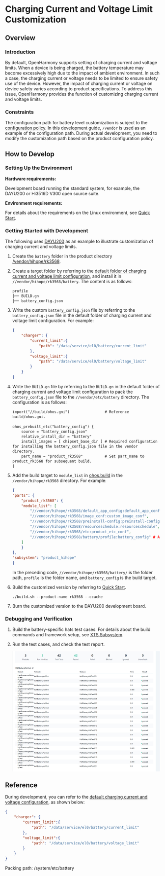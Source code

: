 # Charging Current and Voltage Limit Customization

## Overview

### Introduction

By default, OpenHarmony supports setting of charging current and voltage limits. When a device is being charged, the battery temperature may become excessively high due to the impact of ambient environment. In such a case, the charging current or voltage needs to be limited to ensure safety use of the device. However, the impact of charging current or voltage on device safety varies according to product specifications. To address this issue, OpenHarmony provides the function of customizing charging current and voltage limits.

### Constraints

The configuration path for battery level customization is subject to the [configuration policy](https://gitee.com/openharmony/customization_config_policy). In this development guide, `/vendor` is used as an example of the configuration path. During actual development, you need to modify the customization path based on the product configuration policy.

## How to Develop

### Setting Up the Environment

**Hardware requirements:**

Development board running the standard system, for example, the DAYU200 or Hi3516D V300 open source suite.

**Environment requirements:**

For details about the requirements on the Linux environment, see [Quick Start](../quick-start/quickstart-overview.md).

### Getting Started with Development

The following uses [DAYU200](https://gitee.com/openharmony/vendor_hihope/tree/master/rk3568) as an example to illustrate customization of charging current and voltage limits.

1. Create the `battery` folder in the product directory [/vendor/hihope/rk3568](https://gitee.com/openharmony/vendor_hihope/tree/master/rk3568).

2. Create a target folder by referring to the [default folder of charging current and voltage limit configuration](https://gitee.com/openharmony/powermgr_battery_manager/tree/master/services/native/profile), and install it in `//vendor/hihope/rk3568/battery`. The content is as follows:

    ```text
    profile
    ├── BUILD.gn
    ├── battery_config.json
    ```

3. Write the custom `battery_config.json` file by referring to the `battery_config.json` file in the default folder of charging current and voltage limit configuration. For example:

    ```json
    {
        "charger": {
            "current_limit":{
                "path": "/data/service/el0/battery/current_limit"
            },
            "voltage_limit":{
                "path": "/data/service/el0/battery/voltage_limit"
            }
        }
    }
    ``` 

4. Write the `BUILD.gn` file by referring to the `BUILD.gn` in the default folder of charging current and voltage limit configuration to pack the `battery_config.json` file to the `//vendor/etc/battery` directory. The configuration is as follows:

    ```shell
    import("//build/ohos.gni")                # Reference build/ohos.gni.

    ohos_prebuilt_etc("battery_config") {
        source = "battery_config.json"
        relative_install_dir = "battery"
        install_images = [ chipset_base_dir ] # Required configuration for installing the battery_config.json file in the vendor directory.
        part_name = "product_rk3568"          # Set part_name to product_rk3568 for subsequent build.
    }
    ```

5. Add the build target to `module_list` in [ohos.build](https://gitee.com/openharmony/vendor_hihope/blob/master/rk3568/ohos.build) in the `/vendor/hihope/rk3568` directory. For example:

    ```json
    {
    "parts": {
        "product_rk3568": {
        "module_list": [
            "//vendor/hihope/rk3568/default_app_config:default_app_config",
            "//vendor/hihope/rk3568/image_conf:custom_image_conf",
            "//vendor/hihope/rk3568/preinstall-config:preinstall-config",
            "//vendor/hihope/rk3568/resourceschedule:resourceschedule",
            "//vendor/hihope/rk3568/etc:product_etc_conf",
            "//vendor/hihope/rk3568/battery/profile:battery_config" # Add the configuration for building of battery_config.
        ]
        }
    },
    "subsystem": "product_hihope"
    }
    ```
    In the preceding code, `//vendor/hihope/rk3568/battery/` is the folder path, `profile` is the folder name, and `battery_config` is the build target.

6. Build the customized version by referring to [Quick Start](../quick-start/quickstart-overview.md).

    ```shell
    ./build.sh --product-name rk3568 --ccache
    ```

7. Burn the customized version to the DAYU200 development board.

### Debugging and Verification

1. Build the battery-specific hats test cases. For details about the build commands and framework setup, see [XTS Subsystem](https://gitee.com/openharmony/xts_hats).

2. Run the test cases, and check the test report.

    ![battery_limit_current_test_report](figures/battery_limit_current_test_report.jpg)

## Reference

During development, you can refer to the [default charging current and voltage configuration](https://gitee.com/openharmony/powermgr_battery_manager/blob/master/services/native/profile/battery_config.json), as shown below:

```json
{
    "charger": {
        "current_limit":{
            "path": "/data/service/el0/battery/current_limit"
        },
        "voltage_limit":{
            "path": "/data/service/el0/battery/voltage_limit"
        }
    }
}
```

Packing path: /system/etc/battery
